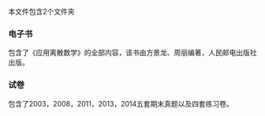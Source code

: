 本文件包含2个文件夹

### 电子书

包含了《应用离散数学》的全部内容，该书由方景龙、周丽编著，人民邮电出版社出版。

### 试卷

包含了2003，2008，2011，2013，2014五套期末真题以及四套练习卷。